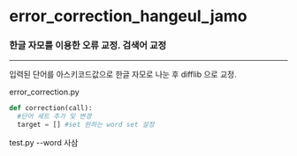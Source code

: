 # error_correction_hangeul_jamo
### 한글 자모를 이용한 오류 교정. 검색어 교정
***

입력된 단어를 아스키코드값으로 한글 자모로 나눈 후 difflib 으로 교정.



error_correction.py
~~~python
def correction(call):
  #단어 세트 추가 및 변경
  target = [] #set 원하는 word set 설정
~~~


test.py --word 사삼
